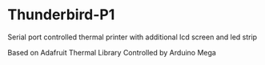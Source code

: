 # Thunderbird-P1
Serial port controlled thermal printer with additional lcd screen and led strip

Based on Adafruit Thermal Library
Controlled by Arduino Mega 
